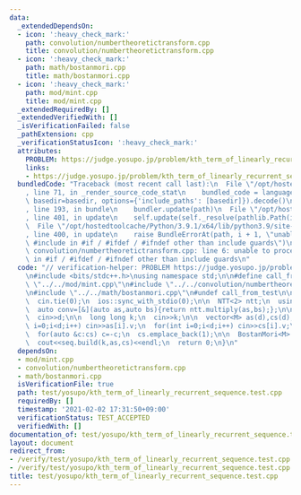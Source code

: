 ```yaml
---
data:
  _extendedDependsOn:
  - icon: ':heavy_check_mark:'
    path: convolution/numbertheoretictransform.cpp
    title: convolution/numbertheoretictransform.cpp
  - icon: ':heavy_check_mark:'
    path: math/bostanmori.cpp
    title: math/bostanmori.cpp
  - icon: ':heavy_check_mark:'
    path: mod/mint.cpp
    title: mod/mint.cpp
  _extendedRequiredBy: []
  _extendedVerifiedWith: []
  _isVerificationFailed: false
  _pathExtension: cpp
  _verificationStatusIcon: ':heavy_check_mark:'
  attributes:
    PROBLEM: https://judge.yosupo.jp/problem/kth_term_of_linearly_recurrent_sequence
    links:
    - https://judge.yosupo.jp/problem/kth_term_of_linearly_recurrent_sequence
  bundledCode: "Traceback (most recent call last):\n  File \"/opt/hostedtoolcache/Python/3.9.1/x64/lib/python3.9/site-packages/onlinejudge_verify/documentation/build.py\"\
    , line 71, in _render_source_code_stat\n    bundled_code = language.bundle(stat.path,\
    \ basedir=basedir, options={'include_paths': [basedir]}).decode()\n  File \"/opt/hostedtoolcache/Python/3.9.1/x64/lib/python3.9/site-packages/onlinejudge_verify/languages/cplusplus.py\"\
    , line 193, in bundle\n    bundler.update(path)\n  File \"/opt/hostedtoolcache/Python/3.9.1/x64/lib/python3.9/site-packages/onlinejudge_verify/languages/cplusplus_bundle.py\"\
    , line 401, in update\n    self.update(self._resolve(pathlib.Path(included), included_from=path))\n\
    \  File \"/opt/hostedtoolcache/Python/3.9.1/x64/lib/python3.9/site-packages/onlinejudge_verify/languages/cplusplus_bundle.py\"\
    , line 400, in update\n    raise BundleErrorAt(path, i + 1, \"unable to process\
    \ #include in #if / #ifdef / #ifndef other than include guards\")\nonlinejudge_verify.languages.cplusplus_bundle.BundleErrorAt:\
    \ convolution/numbertheoretictransform.cpp: line 6: unable to process #include\
    \ in #if / #ifdef / #ifndef other than include guards\n"
  code: "// verification-helper: PROBLEM https://judge.yosupo.jp/problem/kth_term_of_linearly_recurrent_sequence\n\
    \n#include <bits/stdc++.h>\nusing namespace std;\n\n#define call_from_test\n#include\
    \ \"../../mod/mint.cpp\"\n#include \"../../convolution/numbertheoretictransform.cpp\"\
    \n#include \"../../math/bostanmori.cpp\"\n#undef call_from_test\n\nsigned main(){\n\
    \  cin.tie(0);\n  ios::sync_with_stdio(0);\n\n  NTT<2> ntt;\n  using M = decltype(ntt)::M;\n\
    \  auto conv=[&](auto as,auto bs){return ntt.multiply(as,bs);};\n\n  int d;\n\
    \  cin>>d;\n\n  long long k;\n  cin>>k;\n\n  vector<M> as(d),cs(d);\n  for(int\
    \ i=0;i<d;i++) cin>>as[i].v;\n  for(int i=0;i<d;i++) cin>>cs[i].v;\n\n  reverse(cs.begin(),cs.end());\n\
    \  for(auto &c:cs) c=-c;\n  cs.emplace_back(1);\n\n  BostanMori<M> seq(conv);\n\
    \  cout<<seq.build(k,as,cs)<<endl;\n  return 0;\n}\n"
  dependsOn:
  - mod/mint.cpp
  - convolution/numbertheoretictransform.cpp
  - math/bostanmori.cpp
  isVerificationFile: true
  path: test/yosupo/kth_term_of_linearly_recurrent_sequence.test.cpp
  requiredBy: []
  timestamp: '2021-02-02 17:31:50+09:00'
  verificationStatus: TEST_ACCEPTED
  verifiedWith: []
documentation_of: test/yosupo/kth_term_of_linearly_recurrent_sequence.test.cpp
layout: document
redirect_from:
- /verify/test/yosupo/kth_term_of_linearly_recurrent_sequence.test.cpp
- /verify/test/yosupo/kth_term_of_linearly_recurrent_sequence.test.cpp.html
title: test/yosupo/kth_term_of_linearly_recurrent_sequence.test.cpp
---
```

